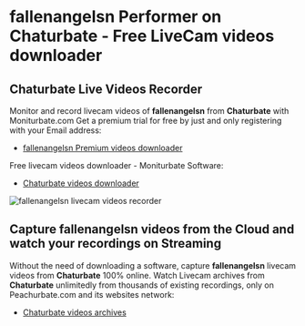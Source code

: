 # fallenangelsn Performer on Chaturbate - Free LiveCam videos downloader

## Chaturbate Live Videos Recorder

Monitor and record livecam videos of **fallenangelsn** from **Chaturbate** with Moniturbate.com
Get a premium trial for free by just and only registering with your Email address:
* [fallenangelsn Premium videos downloader](https://moniturbate.com/request-demo-licence-key.html)

Free livecam videos downloader - Moniturbate Software:
* [Chaturbate videos downloader](https://moniturbate.com/moniturbate-download-software.html)

![fallenangelsn livecam videos recorder](https://peachurnet.com/templates/moniturbate-software.png)


## Capture fallenangelsn videos from the Cloud and watch your recordings on Streaming

Without the need of downloading a software, capture **fallenangelsn** livecam videos from **Chaturbate** 100% online.
Watch Livecam archives from **Chaturbate** unlimitedly from thousands of existing recordings, only on Peachurbate.com and its websites network:
* [Chaturbate videos archives](https://peachurnet.com/)